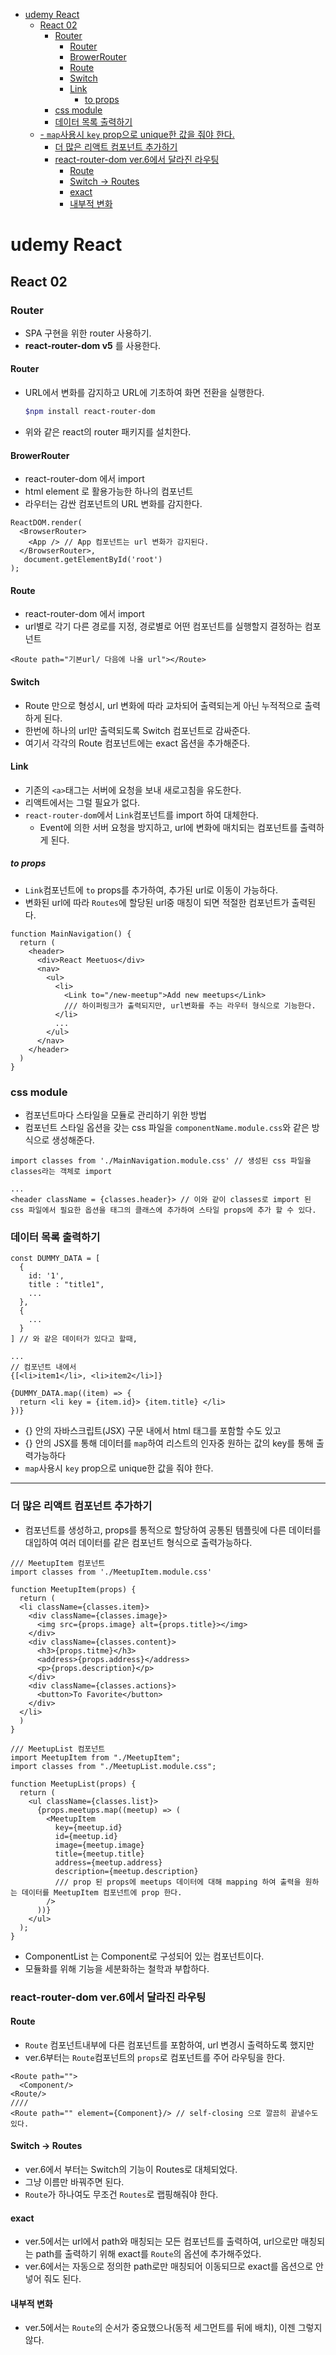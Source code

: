 - [udemy React](#udemy-react)
  - [React 02](#react-02)
    - [Router](#router)
      - [Router](#router-1)
      - [BrowerRouter](#browerrouter)
      - [Route](#route)
      - [Switch](#switch)
      - [Link](#link)
        - [to props](#to-props)
    - [css module](#css-module)
    - [데이터 목록 출력하기](#데이터-목록-출력하기)
  - [- `map`사용시 `key` prop으로 unique한 값을 줘야 한다.](#--map사용시-key-prop으로-unique한-값을-줘야-한다)
    - [더 많은 리액트 컴포넌트 추가하기](#더-많은-리액트-컴포넌트-추가하기)
    - [react-router-dom ver.6에서 달라진 라우팅](#react-router-dom-ver6에서-달라진-라우팅)
      - [Route](#route-1)
      - [Switch -> Routes](#switch---routes)
      - [exact](#exact)
      - [내부적 변화](#내부적-변화)
# udemy React
## React 02
### Router 
- SPA 구현을 위한 router 사용하기.
- **react-router-dom v5** 를 사용한다.
#### Router
- URL에서 변화를 감지하고 URL에 기초하여 화면 전환을 실행한다.
  ```bash
  $npm install react-router-dom
  ```
- 위와 같은 react의 router 패키지를 설치한다.

#### BrowerRouter
- react-router-dom 에서 import
- html element 로 활용가능한 하나의 컴포넌트
- 라우터는 감싼 컴포넌트의 URL 변화를 감지한다.
```react
ReactDOM.render(
  <BrowserRouter>
    <App /> // App 컴포넌트는 url 변화가 감지된다.
  </BrowserRouter>,
   document.getElementById('root')
);
```

#### Route
- react-router-dom 에서 import 
- url별로 각기 다른 경로를 지정, 경로별로 어떤 컴포넌트를 실행할지 결정하는 컴포넌트
```react
<Route path="기본url/ 다음에 나올 url"></Route>
```

#### Switch
- Route 만으로 형성시, url 변화에 따라 교차되어 출력되는게 아닌 누적적으로 출력하게 된다.
- 한번에 하나의 url만 출력되도록 Switch 컴포넌트로 감싸준다.
- 여기서 각각의 Route 컴포넌트에는 exact 옵션을 추가해준다.

#### Link
- 기존의 `<a>`태그는 서버에 요청을 보내 새로고침을 유도한다.
- 리액트에서는 그럴 필요가 없다.
- `react-router-dom`에서 `Link`컴포넌트를 import 하여 대체한다.
  - Event에 의한 서버 요청을 방지하고, url에 변화에 매치되는 컴포넌트를 출력하게 된다.

##### to props
- `Link`컴포넌트에 `to` props를 추가하여, 추가된 url로 이동이 가능하다.
- 변화된 url에 따라 `Routes`에 할당된 url중 매칭이 되면 적절한 컴포넌트가 출력된다.
```react
function MainNavigation() {
  return (
    <header>
      <div>React Meetuos</div>
      <nav>
        <ul>
          <li>
            <Link to="/new-meetup">Add new meetups</Link>
            /// 하이퍼링크가 출력되지만, url변화를 주는 라우터 형식으로 기능한다.
          </li>
          ...
        </ul>
      </nav>
    </header>
  )
}
```
### css module
- 컴포넌트마다 스타일을 모듈로 관리하기 위한 방법
- 컴포넌트 스타일 옵션을 갖는 css 파일을 `componentName.module.css`와 같은 방식으로 생성해준다.
```react
import classes from './MainNavigation.module.css' // 생성된 css 파일을 classes라는 객체로 import

...
<header className = {classes.header}> // 이와 같이 classes로 import 된 css 파일에서 필요한 옵션을 태그의 클래스에 추가하여 스타일 props에 추가 할 수 있다.
```

### 데이터 목록 출력하기
```react
const DUMMY_DATA = [
  {
    id: '1',
    title : "title1",
    ...
  },
  {
    ...
  }
] // 와 같은 데이터가 있다고 할때,

...
// 컴포넌트 내에서
{[<li>item1</li>, <li>item2</li>]}

{DUMMY_DATA.map((item) => {
  return <li key = {item.id}> {item.title} </li>
})}
```
- {} 안의 자바스크립트(JSX) 구문 내에서 html 태그를 포함할 수도 있고
- {} 안의 JSX를 통해 데이터를 `map`하여 리스트의 인자중 원하는 값의 key를 통해 출력가능하다
- `map`사용시 `key` prop으로 unique한 값을 줘야 한다.
---

### 더 많은 리액트 컴포넌트 추가하기
- 컴포넌트를 생성하고, props를 통적으로 할당하여 공통된 템플릿에 다른 데이터를 대입하여 여러 데이터를 같은 컴포넌트 형식으로 출력가능하다.
```react
/// MeetupItem 컴포넌트
import classes from './MeetupItem.module.css'

function MeetupItem(props) {
  return (
  <li className={classes.item}>
    <div className={classes.image}>
      <img src={props.image} alt={props.title}></img>
    </div>
    <div className={classes.content}>
      <h3>{props.titme}</h3>
      <address>{props.address}</address>
      <p>{props.description}</p>
    </div>
    <div className={classes.actions}>
      <button>To Favorite</button>
    </div>
  </li>
  )
}

/// MeetupList 컴포넌트
import MeetupItem from "./MeetupItem";
import classes from "./MeetupList.module.css";

function MeetupList(props) {
  return (
    <ul className={classes.list}>
      {props.meetups.map((meetup) => (
        <MeetupItem
          key={meetup.id}
          id={meetup.id}
          image={meetup.image}
          title={meetup.title}
          address={meetup.address}
          description={meetup.description}
          /// prop 된 props에 meetups 데이터에 대해 mapping 하여 출력을 원하는 데이터를 MeetupItem 컴포넌트에 prop 한다.
        />
      ))}
    </ul>
  );
}
```
- ComponentList 는 Component로 구성되어 있는 컴포넌트이다.
- 모듈화를 위해 기능을 세분화하는 철학과 부합하다.

 
### react-router-dom ver.6에서 달라진 라우팅
#### Route
- `Route` 컴포넌트내부에 다른 컴포넌트를 포함하여, url 변경시 출력하도록 했지만
- ver.6부터는 `Route`컴포넌트의 `props`로 컴포넌트를 주어 라우팅을 한다.
```react
<Route path="">
  <Component/>
<Route/>
////
<Route path="" element={Component}/> // self-closing 으로 깔끔히 끝낼수도 있다.
```

#### Switch -> Routes
- ver.6에서 부터는 Switch의 기능이 Routes로 대체되었다. 
- 그냥 이름만 바꿔주면 된다.
- `Route`가 하나여도 무조건 `Routes`로 랩핑해줘야 한다.

#### exact
- ver.5에서는 url에서 path와 매칭되는 모든 컴포넌트를 출력하여, url으로만 매칭되는 path를 출력하기 위해 exact를 `Route`의 옵션에 추가해주었다.
- ver.6에서는 자동으로 정의한 path로만 매칭되어 이동되므로 exact를 옵션으로 안넣어 줘도 된다.

#### 내부적 변화
- ver.5에서는 `Route`의 순서가 중요했으나(동적 세그먼트를 뒤에 배치), 이젠 그렇지 않다.
